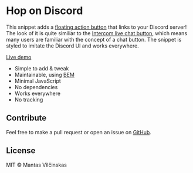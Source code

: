 # Hop on Discord

This snippet adds a [floating action button](https://material.io/guidelines/components/buttons-floating-action-button.html) that links to your Discord server! The look of it is quite similiar to the [Intercom live chat button](https://www.intercom.com/), which means many users are familiar with the concept of a chat button. The snippet is styled to imitate the Discord UI and works everywhere.

[Live demo](https://hop-on-discord.netlify.com)

+ Simple to add & tweak
+ Maintainable, using [BEM](https://css-tricks.com/bem-101/)
+ Minimal JavaScript
+ No dependencies
+ Works everywhere
+ No tracking

## Contribute

Feel free to make a pull request or open an issue on [GitHub](https://github.com/mistermantas/hop-on-discord).

## License

MIT &copy; Mantas Vilčinskas
